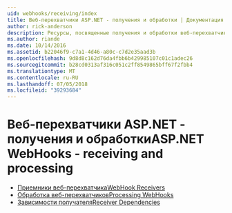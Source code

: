 ```yaml
---
uid: webhooks/receiving/index
title: Веб-перехватчики ASP.NET - получения и обработки | Документация Майкрософт
author: rick-anderson
description: Ресурсы, посвященные получения и обработки веб-перехватчики в ASP.NET
ms.author: riande
ms.date: 10/14/2016
ms.assetid: b22046f9-c7a1-4d46-a80c-c7d2e35aad3b
ms.openlocfilehash: 9d8d8c162d76da4fbb6b429985107c01c1adec26
ms.sourcegitcommit: b28cd0313af316c051c2ff8549865bff67f2fbb4
ms.translationtype: MT
ms.contentlocale: ru-RU
ms.lasthandoff: 07/05/2018
ms.locfileid: "39293684"
---
```

# <a name="aspnet-webhooks---receiving-and-processing"></a><span data-ttu-id="00b37-103">Веб-перехватчики ASP.NET - получения и обработки</span><span class="sxs-lookup"><span data-stu-id="00b37-103">ASP.NET WebHooks - receiving and processing</span></span>

* [<span data-ttu-id="00b37-104">Приемники веб-перехватчика</span><span class="sxs-lookup"><span data-stu-id="00b37-104">WebHook Receivers</span></span>](receivers.md)
* [<span data-ttu-id="00b37-105">Обработка веб-перехватчиков</span><span class="sxs-lookup"><span data-stu-id="00b37-105">Processing WebHooks</span></span>](handlers.md)
* [<span data-ttu-id="00b37-106">Зависимости получателя</span><span class="sxs-lookup"><span data-stu-id="00b37-106">Receiver Dependencies</span></span>](dependencies.md)
